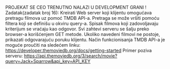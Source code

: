 PROJEKAT SE CEO TRENUTNO NALAZI U DEVELOPMENT GRANI !
Zadatak(zadatak broj 16):
Kreirati Web server koji klijentu omogućava pretragu filmova uz pomoć TMDB API-a. Pretraga
se može vršiti pomoću filtera koji se definišu u okviru query-a. Spisak filmova koji zadovoljavaju
kriterijum se vraćaju kao odgovor. Svi zahtevi serveru se šalju preko browser-a korišćenjem GET
metode. Ukoliko navedeni filmovi ne postoje, prikazati odgovarajuću poruku klijentu.
Način funkcionisanja TMDB API-a je moguće proučiti na sledećem linku:
https://developer.themoviedb.org/docs/getting-started
Primer poziva serveru:
https://api.themoviedb.org/3/search/movie?query=Jack+Sparrow&api_key=API_KEY

